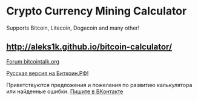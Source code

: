 Crypto Currency Mining Calculator
==================

Supports Bitcoin, Litecoin, Dogecoin and many other!

http://aleks1k.github.io/bitcoin-calculator/
--

[Forum bitcointalk.org](https://bitcointalk.org/index.php?topic=479332.0)

[Русская версия на Биткоин.РФ!](http://xn--90aoahqe0a.xn--p1ai/calc/)

Приветствуются предложения и пожелания по развитию калькулятора или найденные ошибки. [Пишите в ВКонтакте](http://vk.com/topic-64536150_29501018)
